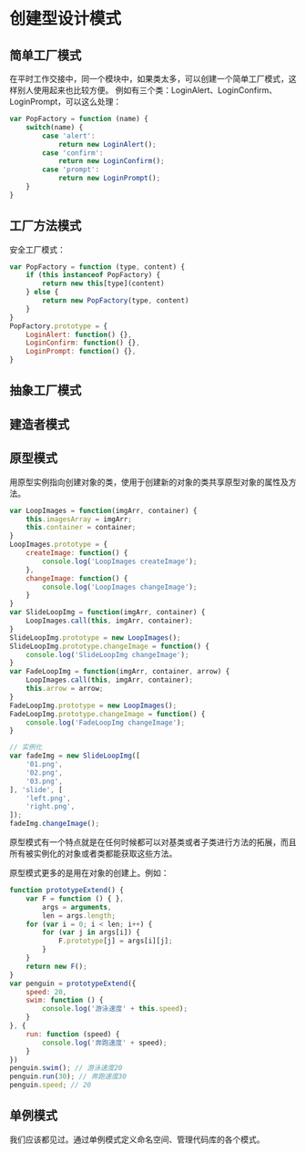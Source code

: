 # 创建型设计模式
## 简单工厂模式
在平时工作交接中，同一个模块中，如果类太多，可以创建一个简单工厂模式，这样别人使用起来也比较方便。
例如有三个类：LoginAlert、LoginConfirm、LoginPrompt，可以这么处理：
```javascript
var PopFactory = function (name) {
    switch(name) {
        case 'alert':
            return new LoginAlert();
        case 'confirm':
            return new LoginConfirm();
        case 'prompt':
            return new LoginPrompt();
    }
}
```

## 工厂方法模式
安全工厂模式：
```javascript
var PopFactory = function (type, content) {
    if (this instanceof PopFactory) {
        return new this[type](content)
    } else {
        return new PopFactory(type, content)
    }
}
PopFactory.prototype = {
    LoginAlert: function() {},
    LoginConfirm: function() {},
    LoginPrompt: function() {},
}
```

## 抽象工厂模式

## 建造者模式

## 原型模式
用原型实例指向创建对象的类，使用于创建新的对象的类共享原型对象的属性及方法。

```javascript
var LoopImages = function(imgArr, container) {
    this.imagesArray = imgArr;
    this.container = container;
}
LoopImages.prototype = {
    createImage: function() {
        console.log('LoopImages createImage');
    },
    changeImage: function() {
        console.log('LoopImages changeImage');
    }
}
var SlideLoopImg = function(imgArr, container) {
    LoopImages.call(this, imgArr, container);
}
SlideLoopImg.prototype = new LoopImages();
SlideLoopImg.prototype.changeImage = function() {
    console.log('SlideLoopImg changeImage');
}
var FadeLoopImg = function(imgArr, container, arrow) {
    LoopImages.call(this, imgArr, container);
    this.arrow = arrow;
}
FadeLoopImg.prototype = new LoopImages();
FadeLoopImg.prototype.changeImage = function() {
    console.log('FadeLoopImg changeImage');
}

// 实例化
var fadeImg = new SlideLoopImg([
    '01.png',
    '02.png',
    '03.png',
], 'slide', [
    'left.png',
    'right.png',
]);
fadeImg.changeImage();
```

原型模式有一个特点就是在任何时候都可以对基类或者子类进行方法的拓展，而且所有被实例化的对象或者类都能获取这些方法。

原型模式更多的是用在对象的创建上。例如：
```javascript
function prototypeExtend() {
    var F = function () { },
        args = arguments,
        len = args.length;
    for (var i = 0; i < len; i++) {
        for (var j in args[i]) {
            F.prototype[j] = args[i][j];
        }
    }
    return new F();
}
var penguin = prototypeExtend({
    speed: 20,
    swim: function () {
        console.log('游泳速度' + this.speed);
    }
}, {
    run: function (speed) {
        console.log('奔跑速度' + speed);
    }
})
penguin.swim(); // 游泳速度20
penguin.run(30); // 奔跑速度30
penguin.speed; // 20
```

## 单例模式
我们应该都见过。通过单例模式定义命名空间、管理代码库的各个模式。
